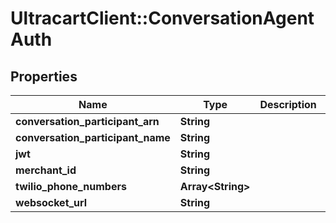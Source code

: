 # UltracartClient::ConversationAgentAuth

## Properties
Name | Type | Description | Notes
------------ | ------------- | ------------- | -------------
**conversation_participant_arn** | **String** |  | [optional] 
**conversation_participant_name** | **String** |  | [optional] 
**jwt** | **String** |  | [optional] 
**merchant_id** | **String** |  | [optional] 
**twilio_phone_numbers** | **Array&lt;String&gt;** |  | [optional] 
**websocket_url** | **String** |  | [optional] 


